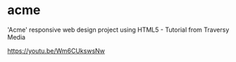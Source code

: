 # acme
'Acme' responsive web design project using HTML5 - Tutorial from Traversy Media

https://youtu.be/Wm6CUkswsNw


